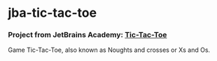 # jba-tic-tac-toe

### Project from JetBrains Academy: [Tic-Tac-Toe](https://hyperskill.org/projects/48?track=1)
Game Tic-Tac-Toe, also known as Noughts and crosses or Xs and Os.

